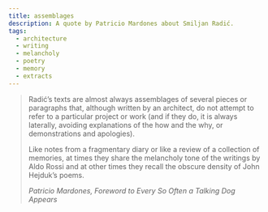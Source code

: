 ```yaml
---
title: assemblages
description: A quote by Patricio Mardones about Smiljan Radić.
tags:
  - architecture
  - writing
  - melancholy
  - poetry
  - memory
  - extracts
---
```

> Radić’s texts are almost always assemblages of several pieces or paragraphs that, although written by an architect, do not attempt to refer to a particular project or work (and if they do, it is always laterally, avoiding explanations of the how and the why, or demonstrations and apologies).
> 
> Like notes from a fragmentary diary or like a review of a collection of memories, at times they share the melancholy tone of the writings by Aldo Rossi and at other times they recall the obscure density of John Hejduk’s poems.
>
> <cite>Patricio Mardones, Foreword to *Every So Often a Talking Dog Appears*</cite>